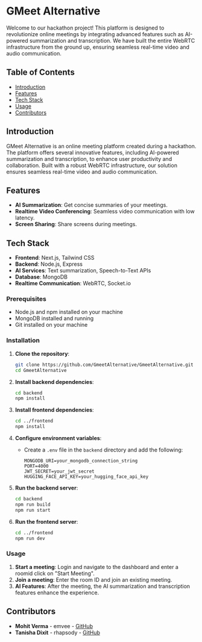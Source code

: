 # GMeet Alternative

Welcome to our hackathon project! This platform is designed to revolutionize online meetings by integrating advanced features such as AI-powered summarization and transcription. We have built the entire WebRTC infrastructure from the ground up, ensuring seamless real-time video and audio communication.

## Table of Contents
- [Introduction](#introduction)
- [Features](#features)
- [Tech Stack](#tech-stack)
- [Usage](#usage)
- [Contributors](#contributors)


## Introduction
GMeet Alternative is an online meeting platform created during a hackathon. The platform offers several innovative features, including AI-powered summarization and transcription, to enhance user productivity and collaboration. Built with a robust WebRTC infrastructure, our solution ensures seamless real-time video and audio communication.

## Features
- **AI Summarization**: Get concise summaries of your meetings.
- **Realtime Video Conferencing**: Seamless video communication with low latency.
- **Screen Sharing**: Share screens during meetings.

## Tech Stack
- **Frontend**: Next.js, Tailwind CSS
- **Backend**: Node.js, Express
- **AI Services**: Text summarization, Speech-to-Text APIs
- **Database**: MongoDB
- **Realtime Communication**: WebRTC, Socket.io


### Prerequisites
- Node.js and npm installed on your machine
- MongoDB installed and running
- Git installed on your machine

### Installation
1. **Clone the repository**:
    ```sh
    git clone https://github.com/GmeetAlternative/GmeetAlternative.git
    cd GmeetAlternative
    ```

2. **Install backend dependencies**:
    ```sh
    cd backend
    npm install
    ```

3. **Install frontend dependencies**:
    ```sh
    cd ../frontend
    npm install
    ```

4. **Configure environment variables**:
    - Create a `.env` file in the `backend` directory and add the following:
        ```env
        MONGODB_URI=your_mongodb_connection_string
        PORT=4000
        JWT_SECRET=your_jwt_secret
        HUGGING_FACE_API_KEY=your_hugging_face_api_key
        ```

5. **Run the backend server**:
    ```sh
    cd backend
    npm run build
    npm run start
    ```

6. **Run the frontend server**:
    ```sh
    cd ../frontend
    npm run dev
    ```

### Usage
1. **Start a meeting**: Login and navigate to the dashboard and enter a roomid click on "Start Meeting".
2. **Join a meeting**: Enter the room ID and join an existing meeting.
3. **AI Features**: After the meeting, the AI summarization and transcription features enhance the experience.

## Contributors
- **Mohit Verma** - emvee - [GitHub](https://github.com/mohitvermax)
- **Tanisha Dixit** - rhapsody - [GitHub](https://github.com/tanishadixit0206)
